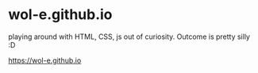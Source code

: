 # wol-e.github.io

playing around with HTML, CSS, js out of curiosity. Outcome is pretty silly :D

https://wol-e.github.io
